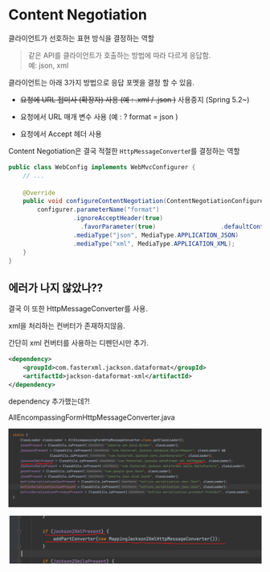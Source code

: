 # Content Negotiation

클라이언트가 선호하는 표현 방식을 결정하는 역할

> 같은 API를 클라이언트가 호출하는 방법에 따라 다르게 응답함.  
> 예: json, xml

클라이언트는 아래 3가지 방법으로 응답 포멧을 결정 할 수 있음.

- ~~요청에 URL 접미사 (확장자) 사용 (예 : .xml / .json )~~ 사용중지 (Spring 5.2~)
    
- 요청에서 URL 매개 변수 사용 (예 : ? format = json )
    
- 요청에서 Accept 헤더 사용
    

Content Negotiation은 결국 적절한 `HttpMessageConverte`r를 결정하는 역할

```java
public class WebConfig implements WebMvcConfigurer {
    // ...

    @Override
    public void configureContentNegotiation(ContentNegotiationConfigurer configurer) {
        configurer.parameterName("format")
                  .ignoreAcceptHeader(true)
                    .favorParameter(true)                  .defaultContentType(MediaType.APPLICATION_JSON)
                  .mediaType("json", MediaType.APPLICATION_JSON)
                  .mediaType("xml", MediaType.APPLICATION_XML);
    }
}
```

## 에러가 나지 않았나??

결국 이 또한 HttpMessageConverter를 사용.

xml을 처리하는 컨버터가 존재하지않음.

간단히 xml 컨버터를 사용하는 디펜던시만 추가.

```xml
<dependency>
    <groupId>com.fasterxml.jackson.dataformat</groupId>
    <artifactId>jackson-dataformat-xml</artifactId>
</dependency>
```

dependency 추가했는데?!

AllEncompassingFormHttpMessageConverter.java

![Inline-image-2024-05-23 17.26.05.817.png](./img/18_img1.png)

![Inline-image-2024-05-23 17.26.18.888.png](./img/18_img2.png)


